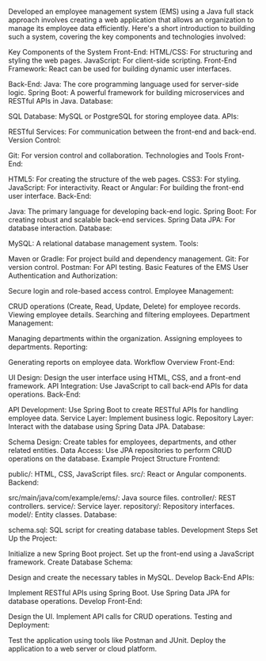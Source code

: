 Developed an employee management system (EMS) using a Java full stack approach involves creating a web application that allows an organization to manage its employee data efficiently. Here's a short introduction to building such a system, covering the key components and technologies involved:

Key Components of the System
Front-End:
HTML/CSS: For structuring and styling the web pages.
JavaScript: For client-side scripting.
Front-End Framework: React can be used for building dynamic user interfaces.

Back-End:
Java: The core programming language used for server-side logic.
Spring Boot: A powerful framework for building microservices and RESTful APIs in Java.
Database:

SQL Database: MySQL or PostgreSQL for storing employee data.
APIs:

RESTful Services: For communication between the front-end and back-end.
Version Control:

Git: For version control and collaboration.
Technologies and Tools
Front-End:

HTML5: For creating the structure of the web pages.
CSS3: For styling.
JavaScript: For interactivity.
React or Angular: For building the front-end user interface.
Back-End:

Java: The primary language for developing back-end logic.
Spring Boot: For creating robust and scalable back-end services.
Spring Data JPA: For database interaction.
Database:

MySQL: A relational database management system.
Tools:

Maven or Gradle: For project build and dependency management.
Git: For version control.
Postman: For API testing.
Basic Features of the EMS
User Authentication and Authorization:

Secure login and role-based access control.
Employee Management:

CRUD operations (Create, Read, Update, Delete) for employee records.
Viewing employee details.
Searching and filtering employees.
Department Management:

Managing departments within the organization.
Assigning employees to departments.
Reporting:

Generating reports on employee data.
Workflow Overview
Front-End:

UI Design: Design the user interface using HTML, CSS, and a front-end framework.
API Integration: Use JavaScript to call back-end APIs for data operations.
Back-End:

API Development: Use Spring Boot to create RESTful APIs for handling employee data.
Service Layer: Implement business logic.
Repository Layer: Interact with the database using Spring Data JPA.
Database:

Schema Design: Create tables for employees, departments, and other related entities.
Data Access: Use JPA repositories to perform CRUD operations on the database.
Example Project Structure
Frontend:

public/: HTML, CSS, JavaScript files.
src/: React or Angular components.
Backend:

src/main/java/com/example/ems/: Java source files.
controller/: REST controllers.
service/: Service layer.
repository/: Repository interfaces.
model/: Entity classes.
Database:

schema.sql: SQL script for creating database tables.
Development Steps
Set Up the Project:

Initialize a new Spring Boot project.
Set up the front-end using a JavaScript framework.
Create Database Schema:

Design and create the necessary tables in MySQL.
Develop Back-End APIs:

Implement RESTful APIs using Spring Boot.
Use Spring Data JPA for database operations.
Develop Front-End:

Design the UI.
Implement API calls for CRUD operations.
Testing and Deployment:

Test the application using tools like Postman and JUnit.
Deploy the application to a web server or cloud platform.
